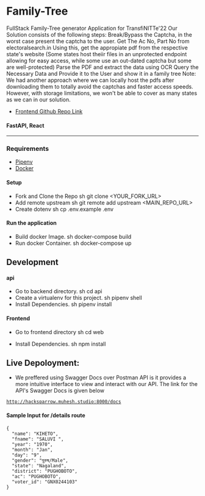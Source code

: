 # Family-Tree

FullStack Family-Tree generator Application for TransfiNITTe'22
Our Solution consists of the following steps:
Break/Bypass the Captcha, in the worst case present the captcha to the user.
Get The Ac No, Part No from electoralsearch.in
Using this, get the appropiate pdf from the respective state's website (Some states host theiir files in an unprotected endpoint allowing for easy access, while some use an out-dated captcha but some are well-protected)
Parse the PDF and extract the data using OCR
Query the Necessary Data and Provide it to the User and show it in a family tree
Note: We had another approach where we can locally host the pdfs after downloading them to totally avoid the captchas and faster access speeds. However, with storage limitations, we won't be able to cover as many states as we can in our solution.

- [Frontend Github Repo Link](https://github.com/vigneshd332/hack-frontend/)

#### FastAPI, React

---

### Requirements

- [Pipenv](https://pipenv.pypa.io/en/latest/install/)
- [Docker](https://www.docker.com/get-started)

#### Setup

- Fork and Clone the Repo
  sh
  git clone <YOUR_FORK_URL>
- Add remote upstream
  sh
  git remote add upstream <MAIN_REPO_URL>
- Create dotenv
  sh
  cp .env.example .env

#### Run the application

- Build docker Image.
  sh
  docker-compose build
- Run docker Container.
  sh
  docker-compose up

## Development

#### api

- Go to backend directory.
  sh
  cd api
- Create a virtualenv for this project.
  sh
  pipenv shell
- Install Dependencies.
  sh
  pipenv install

#### Frontend

- Go to frontend directory
  sh
  cd web

- Install Dependencies.
  sh
  npm install

## Live Depoloyment:
- We preffered using Swagger Docs over Postman API is it provides a more intuitive interface to view and interact with our API. The link for the API's Swagger Docs is given below

<code>http://hacksparrow.muhesh.studio:8000/docs</code>

#### Sample Input for /details route
```
{
  "name": "KIHETO",
  "fname": "SALUVI ",
  "year": "1970",
  "month": "Jan",
  "day": "9",
  "gender": "पुरुष/Male",
  "state": "Nagaland",
  "district": "PUGHOBOTO",
  "ac": "PUGHOBOTO",
  "voter_id": "GNX0244103"
}
```
